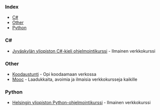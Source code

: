 ### Index

* [C#](#C#)
* [Other](#other)
* [Python](#python)



### C#
* [Jyväskylän yliopiston C#-kieli ohjelmointikurssi](https://tim.jyu.fi/view/kurssit/tie/ohj1/moniste/Ohjelmointi-1) - Ilmainen verkkokurssi

### Other
* [Koodaustunti](http://koodaustunti.fi/miten-aloitan-koodaamaan/) - Opi koodaamaan verkossa
* [Mooc](https://mooc.fi/) - Laadukkaita, avoimia ja ilmaisia verkkokursseja kaikille

### Python
* [Helsingin yliopiston Python-ohjelmointikurssi](https://linkki.github.io/python2017/) - Ilmainen verkkokurssi
